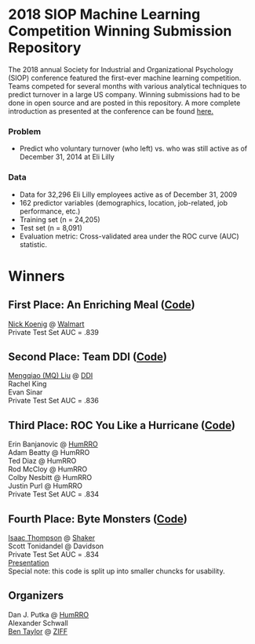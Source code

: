 # 2018 SIOP Machine Learning Competition Winning Submission Repository #
The 2018 annual Society for Industrial and Organizational Psychology (SIOP) conference featured the first-ever machine learning competition. Teams competed for several months with various analytical techniques to predict turnover in a large US company. Winning submissions had to be done in open source and are posted in this repository. A more complete introduction as presented at the conference can be found [here.](ML_Competition_Intro.pdf) 

### Problem ###
* Predict who voluntary turnover (who left) vs. who was still active as of December 31, 2014 at Eli Lilly  

### Data ###
* Data for 32,296 Eli Lilly employees active as of December 31, 2009  
* 162 predictor variables (demographics, location, job-related, job performance, etc.)  
* Training set (n = 24,205)  
* Test set (n = 8,091)  
* Evaluation metric: Cross-validated area under the ROC curve (AUC) statistic.  

# Winners #

## First Place: An Enriching Meal ([Code](01_An_Enriching_Meal)) ##  
[Nick Koenig](linkedin.com/in/nick-koenig-69699a27) @ [Walmart](https://www.walmart.com)   
Private Test Set AUC = .839  

## Second Place: Team DDI ([Code](02_Team_DDI)) ## 
[Mengqiao (MQ) Liu](https://www.linkedin.com/in/mengqiao-mq-liu-75288375) @ [DDI](https://www.ddiworld.com)  
Rachel King  
Evan Sinar  
Private Test Set AUC = .836  

## Third Place: ROC You Like a Hurricane ([Code](03_ROC_you_like_a_hurricane)) ## 
Erin Banjanovic @ [HumRRO](https://www.humrro.org)  
Adam Beatty @ HumRRO  
Ted Diaz @ HumRRO  
Rod McCloy @ HumRRO  
Colby Nesbitt @ HumRRO  
Justin Purl @ HumRRO  
Private Test Set AUC = .834  

## Fourth Place: Byte Monsters ([Code](04_ByteMonsters/00_code)) ## 
[Isaac Thompson](https://www.linkedin.com/in/thompsonisaac) @ [Shaker](https://www.shakercg.com)   
Scott Tonidandel @ Davidson  
Private Test Set AUC = .834  
[Presentation](04_ByteMonsters/SIOP_ML_Comp_Byte_Monsters.pdf)  
Special note: this code is split up into smaller chuncks for usability.

## Organizers ##
Dan J. Putka @ [HumRRO](https://www.humrro.org)  
Alexander Schwall  
[Ben Taylor](linkedin.com/in/bentaylordata) @ [ZIFF](www.ziff.io)
